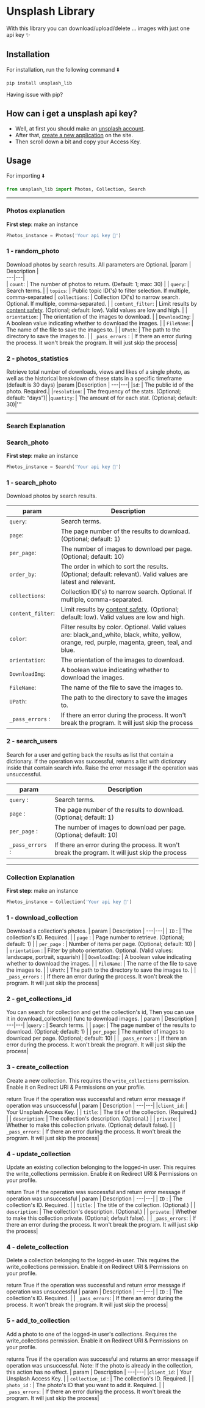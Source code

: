 # Unsplash Library

With this library you can download/upload/delete ... images with just one api key ✨

## Installation

For installation, run the following command ⬇️

```
pip install unsplash_lib
```

Having issue with pip?

## How can i get a unsplash api key?
- Well, at first you should make an [unsplash account](https://unsplash.com/join).
- After that, [create a new application](https://unsplash.com/oauth/applications/new) on the site.
- Then scroll down a bit and copy your Access Key.

## Usage
For importing ⬇️
```python
from unsplash_lib import Photos, Collection, Search
```
---
### Photos explanation
**First step**: make an instance
```python
Photos_instance = Photos('Your api key 🔑')
```
### 1 - random_photo

Download photos by search results.
All parameters are Optional.
|param     | Description   |    
---|---|   
| `count`: |  The number of photos to return. (Default: 1; max: 30) |
| `query`: |  Search terms. |
| `topics`: |  Public topic ID('s) to filter selection. If multiple, comma-separated
| `collections`: |  Collection ID('s) to narrow search. Optional. If multiple, comma-separated. |
| `content_filter`: |  Limit results by [content safety](https://unsplash.com/documentation#content-safety). (Optional; default: low). Valid values are low and high. |
| `orientation`: |  The orientation of the images to download. |
| `DownloadImg`: |  A boolean value indicating whether to download the images. |
| `FileName`: |  The name of the file to save the images to. |
| `UPath`: |  The path to the directory to save the images to. |
| `_pass_errors` : | If there an error during the process. It won't break the program. It will just skip the process|

### 2 - photos_statistics
Retrieve total number of downloads, views and likes of a single photo, as well as the historical breakdown of these stats in a specific timeframe (default is 30 days)
|param     |Description     |
---|---|
|`id`: | The public id of the photo. Required.|
|`resolution`:  |  The frequency of the stats. (Optional; default: “days”)|
|`quantity`: | The amount of for each stat. (Optional; default: 30)|'''

---
### Search Explanation


### Search_photo
**First step**: make an instance
```python
Photos_instance = Search('Your api key 🔑')
```
### 1 - search_photo
Download photos by search results.

|param     | Description   |    
---|---|   
| `query`: |  Search terms. |
| `page`: |  The page number of the results to download. (Optional; default: 1) |
| `per_page`: |  The number of images to download per page. (Optional; default: 10)
| `order_by`: |  The order in which to sort the results. (Optional; default: relevant). Valid values are latest and relevant. |
| `collections`: |  Collection ID('s) to narrow search. Optional. If multiple, comma-separated. |
| `content_filter`: |  Limit results by [content safety](https://unsplash.com/documentation#content-safety). (Optional; default: low). Valid values are low and high. |
| `color`: |  Filter results by color. Optional. Valid values are: black_and_white, black, white, yellow, orange, red, purple, magenta, green, teal, and blue. |
| `orientation`: |  The orientation of the images to download. |
| `DownloadImg`: |  A boolean value indicating whether to download the images. |
| `FileName`: |  The name of the file to save the images to. |
| `UPath`: |  The path to the directory to save the images to. |
| `_pass_errors` : | If there an error during the process. It won't break the program. It will just skip the process|

### 2 - search_users

Search for a user and getting back the results as list that contain a dictionary.
    If the operation was successful, returns a list with dictionary inside that contain search info. Raise the error message if the operation was unsuccessful.

| param | Description|
---|---|
| `query` : |	Search terms.|
| `page` : | The page number of the results to download. (Optional; default: 1)
| `per_page` : | The number of images to download per page.  (Optional; default: 10)
| `_pass_errors` : | If there an error during the process. It won't break the program. It will just skip the process|

---

### Collection Explanation
**First step**: make an instance
```python
Photos_instance = Collection('Your api key 🔑')
``` 

### 1 - download_collection
Download a collection's photos.
| param | Description |
---|---|
| `ID` : | 	The collection's ID. Required. |
| `page` : | Page number to retrieve. (Optional; default: 1) |
| `per_page` : | Number of items per page. (Optional; default: 10) | 
| `orientation` : | Filter by photo orientation. Optional. (Valid values: landscape, portrait, squarish) |
| `DownloadImg`: |  A boolean value indicating whether to download the images. |
| `FileName`: |  The name of the file to save the images to. |
| `UPath`: |  The path to the directory to save the images to. |
| `_pass_errors` : | If there an error during the process. It won't break the program. It will just skip the process|

### 2 - get_collections_id
You can search for collection and get the collection's id, Then you can use it in download_collection() func to download images.
| param | Description |
---|---|
|`query` : | Search terms. |
| `page`: |  The page number of the results to download. (Optional; default: 1) |
| `per_page`:  |  The number of images to download per page. (Optional; default: 10) |
| `_pass_errors` : | If there an error during the process. It won't break the program. It will just skip the process|

### 3 - create_collection
Create a new collection. This requires the `write_collections` permission. Enable it on  Redirect URI & Permissions on your profile.

return True if the operation was successful and return error message if operation was unsuccessful
| param |	Description |
---|---|
|`client_id`: |  Your Unsplash Access Key. |
| `title`: |	The title of the collection. (Required.) |
| `description`: | 	The collection's description. (Optional.) |
| `private`: |	Whether to make this collection private. (Optional; default false). |
| `_pass_errors`: | If there an error during the process. It won't break the program. It will just skip the process|

### 4 - update_collection
Update an existing collection belonging to the logged-in user. This requires the write_collections permission. Enable it on  Redirect URI & Permissions on your profile.

return True if the operation was successful and return error message if operation was unsuccessful
| param |	Description |
---|---|
| `ID` : | 	The collection's ID. Required. |
| `title`:  |	The title of the collection. (Optional.) |
| `description`: | 	The collection's description. (Optional.) |
| `private`: |	Whether to make this collection private. (Optional; default false). |
| `_pass_errors`:  |  If there an error during the process. It won't break the program. It will just skip the process|

### 4 -  delete_collection
Delete a collection belonging to the logged-in user. This requires the write_collections permission. Enable it on Redirect URI & Permissions on your profile.

return True if the operation was successful and return error message if operation was unsuccessful
| param | Description |
---|---|
| `ID` : | 	The collection's ID. Required. |
| `_pass_errors`:  |  If there an error during the process. It won't break the program. It will just skip the process|

### 5 - add_to_collection
Add a photo to one of the logged-in user's collections. Requires the write_collections permission. Enable it on Redirect URI & Permissions on your profile.

returns True if the operation was successful and returns an error message if operation was unsuccessful.
Note: If the photo is already in the collection, this action has no effect.
| param | Description |
---|---|
|`client_id`: |  Your Unsplash Access Key. |
| `collection_id` : | The collection's ID. Required. |
| `photo_id` : | The photo's ID that you want to add it. Required. |
| `_pass_errors`:  |  If there an error during the process. It won't break the program. It will just skip the process|
    